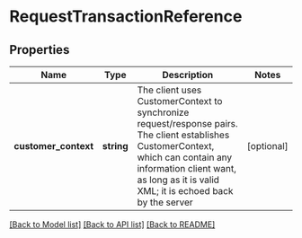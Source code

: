 # RequestTransactionReference

## Properties
Name | Type | Description | Notes
------------ | ------------- | ------------- | -------------
**customer_context** | **string** | The client uses CustomerContext to synchronize request/response pairs. The client establishes CustomerContext, which can contain any information client want, as long as it is valid XML; it is echoed back by the server | [optional] 

[[Back to Model list]](../../README.md#documentation-for-models) [[Back to API list]](../../README.md#documentation-for-api-endpoints) [[Back to README]](../../README.md)


